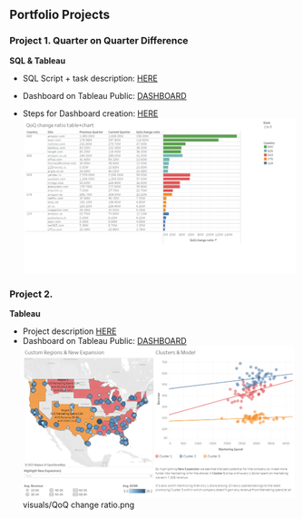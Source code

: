 ## Portfolio Projects

### Project 1. Quarter on Quarter Difference 
**SQL & Tableau**

- SQL Script + task description: [HERE](/P1_SQL_script.sql)

- Dashboard on Tableau Public: [DASHBOARD](https://public.tableau.com/app/profile/oksana4574/viz/QoQchangeratiotablechart/Dashboard1)
- Steps for Dashboard creation: [HERE](/P1_tableau_calculations)
[![tbl](/visuals/QoQ_change_ratio.png)](https://public.tableau.com/app/profile/oksana4574/viz/QoQchangeratiotablechart/Dashboard1)

### Project 2.  
**Tableau**
- Project description [HERE](/P2_description)
- Dashboard on Tableau Public: [DASHBOARD](https://public.tableau.com/app/profile/oksana4574/viz/CustomregionsNewExpansionanalysis/Dashboard1)
[![tbl](/visuals/image.png)](https://public.tableau.com/app/profile/oksana4574/viz/CustomregionsNewExpansionanalysis/Dashboard1)
visuals/QoQ change ratio.png
